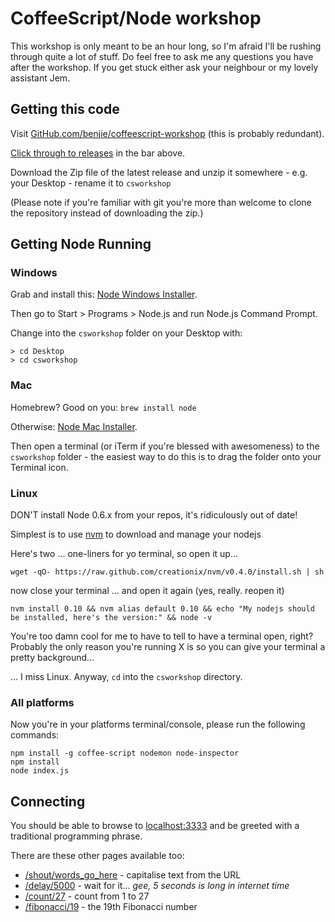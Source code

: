 CoffeeScript/Node workshop
==========================

This workshop is only meant to be an hour long, so I'm afraid I'll be
rushing through quite a lot of stuff. Do feel free to ask me any
questions you have after the workshop. If you get stuck either ask your
neighbour or my lovely assistant Jem.

Getting this code
-----------------

Visit [GitHub.com/benjie/coffeescript-workshop][] (this is probably
redundant).

[Click through to releases][] in the bar above.

Download the Zip file of the latest release and unzip it somewhere -
e.g. your Desktop - rename it to `csworkshop`

(Please note if you're familiar with git you're more than welcome to
clone the repository instead of downloading the zip.)

Getting Node Running
--------------------

### Windows

Grab and install this: [Node Windows Installer][].

Then go to Start > Programs > Node.js and run Node.js Command Prompt.

Change into the `csworkshop` folder on your Desktop with:

    > cd Desktop
    > cd csworkshop

### Mac

Homebrew? Good on you: `brew install node`

Otherwise: [Node Mac Installer][].

Then open a terminal (or iTerm if you're blessed with awesomeness) to
the `csworkshop` folder - the easiest way to do this is to drag the folder
onto your Terminal icon.

### Linux

DON'T install Node 0.6.x from your repos, it's ridiculously out of date!

Simplest is to use [nvm]() to download and manage your nodejs

Here's two ... one-liners for yo terminal, so open it up...

    wget -qO- https://raw.github.com/creationix/nvm/v0.4.0/install.sh | sh

now close your terminal ... and open it again (yes, really. reopen it)

    nvm install 0.10 && nvm alias default 0.10 && echo "My nodejs should be installed, here's the version:" && node -v

You're too damn cool for me to have to tell to have a terminal open,
right? Probably the only reason you're running X is so you can give your
terminal a pretty background...

... I miss Linux. Anyway, `cd` into the `csworkshop` directory.

### All platforms

Now you're in your platforms terminal/console, please run the following
commands:

    npm install -g coffee-script nodemon node-inspector
    npm install
    node index.js

Connecting
----------

You should be able to browse to [localhost:3333][] and be greeted with a
traditional programming phrase.

There are these other pages available too:

* [/shout/words_go_here][] - capitalise text from the URL
* [/delay/5000][] - wait for it... *gee, 5 seconds is long in internet
  time*
* [/count/27][] - count from 1 to 27
* [/fibonacci/19][] - the 19th Fibonacci number

[Node Windows Installer]: http://nodejs.org/dist/v0.10.26/node-v0.10.26-x86.msi
[Node Mac Installer]: http://nodejs.org/dist/v0.10.26/node-v0.10.26.pkg
[Node Linux Binaries]: http://nodejs.org/dist/v0.10.26/node-v0.10.26-linux-x86.tar.gz
[GitHub.com/benjie/coffeescript-workshop]: https://github.com/benjie/coffeescript-workshop
[Click through to releases]: https://github.com/benjie/coffeescript-workshop/releases
[localhost:3333]: http://localhost:3333/
[/shout/words_go_here]: http://localhost:3333/shout/words_go_here
[/delay/5000]: http://localhost:3333/delay/5000
[/count/27]: http://localhost:3333/count/27
[/fibonacci/19]: http://localhost:3333/fibonacci/19
